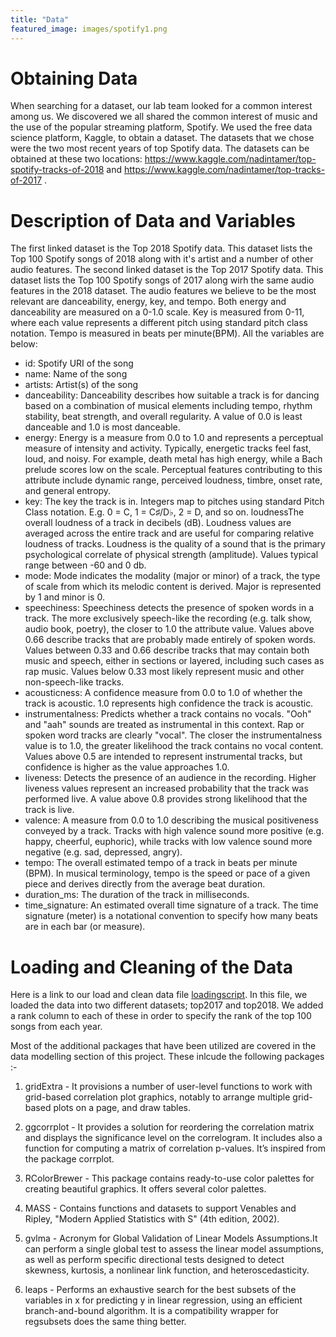 ```yaml
---
title: "Data"
featured_image: images/spotify1.png
---
```


# Obtaining Data

When searching for a dataset, our lab team looked for a common interest among us. We discovered we all shared the common interest of music and the use of the popular streaming platform, Spotify. We used the free data science platform, Kaggle, to obtain a dataset. The datasets that we chose were the two most recent years of top Spotify data. The datasets can be obtained at these two locations: https://www.kaggle.com/nadintamer/top-spotify-tracks-of-2018 and https://www.kaggle.com/nadintamer/top-tracks-of-2017 . 

# Description of Data and Variables

The first linked dataset is the Top 2018 Spotify data. This dataset lists the Top 100 Spotify songs of 2018 along with it's artist and a number of other audio features. The second linked dataset is the Top 2017 Spotify data. This dataset lists the Top 100 Spotify songs of 2017 along wirh the same audio features in the 2018 dataset. The audio features we believe to be the most relevant are danceability, energy, key, and tempo. Both energy and danceability are measured on a 0-1.0 scale. Key is measured from 0-11, where each value represents a different pitch using standard pitch class notation. Tempo is measured in beats per minute(BPM). All the variables are below: 

- id: Spotify URI of the song
- name: Name of the song
- artists: Artist(s) of the song
- danceability: Danceability describes how suitable a track is for dancing based on a combination of musical elements including tempo, rhythm stability, beat strength, and overall regularity. A value of 0.0 is least danceable and 1.0 is most danceable.
- energy: Energy is a measure from 0.0 to 1.0 and represents a perceptual measure of intensity and activity. Typically, energetic tracks feel fast, loud, and noisy. For example, death metal has high energy, while a Bach prelude scores low on the scale. Perceptual features contributing to this attribute include dynamic range, perceived loudness, timbre, onset rate, and general entropy.
- key: The key the track is in. Integers map to pitches using standard Pitch Class notation. E.g. 0 = C, 1 = C♯/D♭, 2 = D, and so on.
loudnessThe overall loudness of a track in decibels (dB). Loudness values are averaged across the entire track and are useful for comparing relative loudness of tracks. Loudness is the quality of a sound that is the primary psychological correlate of physical strength (amplitude). Values typical range between -60 and 0 db.
- mode: Mode indicates the modality (major or minor) of a track, the type of scale from which its melodic content is derived. Major is represented by 1 and minor is 0.
- speechiness: Speechiness detects the presence of spoken words in a track. The more exclusively speech-like the recording (e.g. talk show, audio book, poetry), the closer to 1.0 the attribute value. Values above 0.66 describe tracks that are probably made entirely of spoken words. Values between 0.33 and 0.66 describe tracks that may contain both music and speech, either in sections or layered, including such cases as rap music. Values below 0.33 most likely represent music and other non-speech-like tracks.
- acousticness: A confidence measure from 0.0 to 1.0 of whether the track is acoustic. 1.0 represents high confidence the track is acoustic.
- instrumentalness: Predicts whether a track contains no vocals. "Ooh" and "aah" sounds are treated as instrumental in this context. Rap or spoken word tracks are clearly "vocal". The closer the instrumentalness value is to 1.0, the greater likelihood the track contains no vocal content. Values above 0.5 are intended to represent instrumental tracks, but confidence is higher as the value approaches 1.0.
- liveness: Detects the presence of an audience in the recording. Higher liveness values represent an increased probability that the track was performed live. A value above 0.8 provides strong likelihood that the track is live.
- valence: A measure from 0.0 to 1.0 describing the musical positiveness conveyed by a track. Tracks with high valence sound more positive (e.g. happy, cheerful, euphoric), while tracks with low valence sound more negative (e.g. sad, depressed, angry).
- tempo: The overall estimated tempo of a track in beats per minute (BPM). In musical terminology, tempo is the speed or pace of a given piece and derives directly from the average beat duration.
- duration_ms: The duration of the track in milliseconds.
- time_signature: An estimated overall time signature of a track. The time signature (meter) is a notational convention to specify how many beats are in each bar (or measure).

# Loading and Cleaning of the Data

Here is a link to our load and clean data file [loadingscript](/load_and_clean_data.R). In this file, we loaded the data into two different datasets; top2017 and top2018. We added a rank column to each of these in order to specify the rank of the top 100 songs from each year.

Most of the additional packages that have been utilized are covered in the data modelling section of this project. These inlcude the following packages :-

1. gridExtra - It provisions a number of user-level functions to work with grid-based correlation plot graphics, notably to arrange multiple grid-based plots on a page, and draw tables.

2. ggcorrplot - It provides a solution for reordering the correlation matrix and displays the significance level on the correlogram. It includes also a function for computing a matrix of correlation p-values. It’s inspired from the package corrplot.

3. RColorBrewer - This package contains ready-to-use color palettes for creating beautiful graphics. It offers several color palettes.

4. MASS -  Contains functions and datasets to support Venables and Ripley, "Modern Applied Statistics with S" (4th edition, 2002).

5. gvlma - Acronym for Global Validation of Linear Models Assumptions.It can perform a single global test to assess the linear model assumptions, as well as perform specific directional tests designed to detect skewness, kurtosis, a nonlinear link function, and heteroscedasticity.

6. leaps - Performs an exhaustive search for the best subsets of the variables in x for predicting y in linear regression, using an efficient branch-and-bound algorithm. It is a compatibility wrapper for regsubsets does the same thing better.